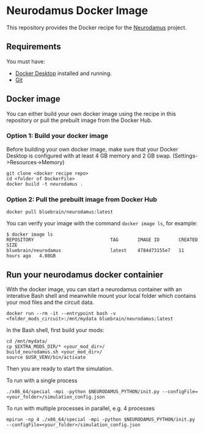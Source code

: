 # Neurodamus Docker Image
This repository provides the Docker recipe for the [Neurodamus](https://github.com/BlueBrain/neurodamus) project.

## Requirements
You must have:
* [Docker Desktop](https://www.docker.com/) installed and running.
* [Git](https://git-scm.com/)

## Docker image
You can either build your own docker image using the recipe in this repository or pull the prebuilt image from the Docker Hub.

### Option 1: Build your docker image
Before building your own docker image, make sure that your Docker Desktop is configured with at least 4 GB memory and 2 GB swap. (Settings->Resources->Memory)
```
git clone <docker recipe repo>
cd <folder of DockerFile>
docker build -t neurodamus .
```
### Option 2: Pull the prebuilt image from Docker Hub
```
docker pull bluebrain/neurodamus:latest
```
You can verify your image with the command `docker image ls`, for example:
```
$ docker image ls
REPOSITORY                            TAG       IMAGE ID       CREATED        SIZE
bluebrain/neurodamus                  latest    4784d73155e7   11 hours ago   4.08GB
```
## Run your neurodamus docker containier
With the docker image, you can start a neurodamus container with an interative Bash shell and meanwhile mount your local folder which contains your mod files and the circuit data.
```
docker run --rm -it --entrypoint bash -v <folder_mods_circuit>:/mnt/mydata bluebrain/neurodamus:latest
```
In the Bash shell, first build your mods:
```
cd /mnt/mydata/
cp $EXTRA_MODS_DIR/* <your_mod_dir>/
build_neurodamus.sh <your_mod_dir>/
source $USR_VENV/bin/activate
```
Then you are ready to start the simulation.

To run with a single process
```
./x86_64/special -mpi -python $NEURODAMUS_PYTHON/init.py --configFile=<your_folder>/simulation_config.json
```
To run with multiple processes in parallel, e.g. 4 processes
```
mpirun -np 4 ./x86_64/special -mpi -python $NEURODAMUS_PYTHON/init.py --configFile=<your_folder>/simulation_config.json
```
